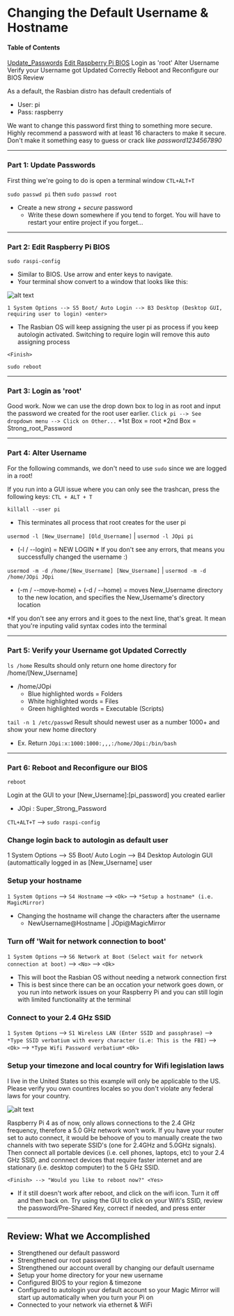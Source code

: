 # Changing the Default Username & Hostname
#### Table of Contents  
[Update_Passwords](#updatepasswords)
[Edit Raspberry Pi BIOS](#editraspberrypibios)
Login as 'root'
Alter Username
Verify your Username got Updated Correctly
Reboot and Reconfigure our BIOS
Review



As a default, the Rasbian distro has default credentials of 
* User: pi
* Pass: raspberry

We want to change this password first thing to something more secure. Highly recommend a password with at least 16 characters to make it secure. Don't make it something easy to guess or crack like *password1234567890*

***
### Part 1: Update Passwords
First thing we're going to do is open a terminal window
`CTL+ALT+T`

`sudo passwd pi` then `sudo passwd root`
* Create a new *strong + secure* password
    * Write these down somewhere if you tend to forget. You will have to restart your entire project if you forget... 

***
### Part 2: Edit Raspberry Pi BIOS
`sudo raspi-config`
* Similar to BIOS. Use arrow and enter keys to navigate.
* Your terminal show convert to a window that looks like this:

![alt text](https://github.com/OlesonCrypto/Magic_Mirror_RP4/blob/main/Images/Raspi-Config.png "Raspi-Config")

`1 System Options --> S5 Boot/ Auto Login --> B3 Desktop (Desktop GUI, requiring user to login) <enter>`
* The Rasbian OS will keep assigning the user pi as process if you keep autologin activated. Switching to require login will remove this auto assigning process

`<Finish>`

`sudo reboot`

***
### Part 3: Login as 'root'
Good work. Now we can use the drop down box to log in as root and input the password we created for the root user earlier.
`Click pi --> See dropdown menu --> Click on Other...`
     *1st Box = root
     *2nd Box = Strong_root_Password
***
### Part 4: Alter Username
For the following commands, we don't need to use `sudo` since we are logged in a root!

If you run into a GUI issue where you can only see the trashcan, press the following keys:
`CTL + ALT + T`

`killall --user pi`
* This terminates all process that root creates for the user pi

`usermod -l [New_Username] [Old_Username]`  |  `usermod -l JOpi pi`
* (-l / --login) = NEW LOGIN
        * If you don't see any errors, that means you successfully changed the username :)

`usermod -m -d /home/[New_Username] [New_Username]`  |  `usermod -m -d /home/JOpi JOpi`
* (-m / --move-home) + (-d / --home) = moves New_Username directory to the new location, and specifies the New_Username's directory location

*If you don't see any errors and it goes to the next line, that's great. It mean that you're inputing valid syntax codes into the terminal

***
### Part 5: Verify your Username got Updated Correctly

`ls /home`
Results should only return one home directory for /home/[New_Username]
* /home/JOpi
    * Blue highlighted words    = Folders
    * White highlighted words   = Files
    * Green highlighted words   = Executable (Scripts)

`tail -n 1 /etc/passwd`
Result should newest user as a number 1000+ and show your new home directory
* Ex. Return `JOpi:x:1000:1000:,,,:/home/JOpi:/bin/bash`

***
### Part 6: Reboot and Reconfigure our BIOS
`reboot`

Login at the GUI to your [New_Username]:[pi_password] you created earlier
* JOpi : Super_Strong_Password
 
 `CTL+ALT+T` --> `sudo raspi-config`
 
### Change login back to autologin as default user
1 System Options --> S5 Boot/ Auto Login --> B4 Desktop Autologin GUI (automattically logged in as [New_Username] user

### Setup your hostname
`1 System Options` --> `S4 Hostname` --> `<Ok>` --> `*Setup a hostname* (i.e. MagicMirror)`
* Changing the hostname will change the characters after the username
    * NewUsername@Hostname   |   JOpi@MagicMirror

### Turn off 'Wait for network connection to boot'
`1 System Options` --> `S6 Network at Boot (Select wait for network connection at boot)` --> `<No>` --> `<Ok>`

* This will boot the Rasbian OS without needing a network connection first
* This is best since there can be an occation your network goes down, or you run into network issues on your Raspberry Pi and you can still login with limited functionality at the terminal

### Connect to your 2.4 GHz SSID
`1 System Options` --> `S1 Wireless LAN (Enter SSID and passphrase)` --> `*Type SSID verbatium with every character (i.e: This is the FBI)` --> `<Ok>` --> `*Type Wifi Password verbatium*` `<Ok>`

### Setup your timezone and local country for Wifi legislation laws
I live in the United States so this example will only be applicable to the US. Please verify you own countires locales so you don't violate any federal laws for your country.
    
![alt text](https://github.com/OlesonCrypto/Magic_Mirror_RP4/blob/main/Images/Raspi_Config_Locales.png "United States Locale")
    
Raspberry Pi 4 as of now, only allows connections to the 2.4 GHz frequency, therefore a 5.0 GHz network won't work. If you have your router set to auto connect, it would be behoove of you to manually create the two channels with two seperate SSID's (one for 2.4GHz and 5.0GHz signals). Then connect all portable devices (i.e. cell phones, laptops, etc) to your 2.4 GHz SSID, and connnect devices that require faster internet and are stationary (i.e. desktop computer) to the 5 GHz SSID.
     
`<Finish> --> "Would you like to reboot now?" <Yes>`

* If it still doesn't work after reboot, and click on the wifi icon. Turn it off and then back on. Try using the GUI to click on your Wifi's SSID, review the password/Pre-Shared Key, correct if needed, and press enter

***
## **Review: What we Accomplished**
    
* Strengthened our default password
* Strengthened our root password
* Strengthened our account overall by changing our default username
* Setup your home directory for your new username
* Configured BIOS to your region & timezone
* Configured to autologin your default account so your Magic Mirror will start up automatically when you turn your Pi on
* Connected to your network via ethernet & WiFi
